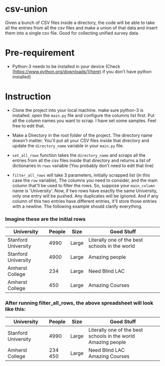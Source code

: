 # csv-union

Given a bunch of CSV files inside a directory, the code will be able to take all the entries from all the csv files and make a union of that data and insert them into a single csv file. Good for collecting unified survey data. 

# Pre-requirement

* Python-3 needs to be installed in your device (Check [https://www.python.org/downloads/](here) if you don't have python installed)

# Instruction

* Clone the project into your local machine. make sure python-3 is installed. open the `main.py` file and configure the columns list first. Put all the column names you want to scrap. I have set some samples. Feel free to edit that.

* Make a Directory in the root folder of the project. The directory name doesn't matter. You'll put all your CSV files inside that directory and update the `directory_name` variable in your `main.py` file. 

* `set_all_rows` function takes the `directory_name` and scraps all the entries from all the csv files inside that directory and returns a list of dictionaries in `rows` variable (You probably don't need to edit that line)

* `filter_all_rows` will take 3 parameters, initially scrapped list (in this case the `row` variable), The columns you need to consider, and the main column that'll be used to filter the rows. So, suppose your `main_column` name is 'University'. Now, if two rows have exactly the same University, only one entry will be pushed. Any duplicates will be ignored. And if any column of this two entries have different entries, it'll store those entries with a newline. The following example should clarify everything.

### Imagine these are the initial rows 

| University      | People      | Size  | Good Stuff                                     |
| --------------- | ----------- | ----- | ---------------------------------------------- |
| Stanford University        | 4990        | Large | Literally one of the best schools in the world |
| Stanford University        | 4900        | Large | Amazing people                                 |
| Amherst College | 234 | Large | Need Blind LAC |
| Amherst College | 450 | Large | Amazing Courses |


### After running filter_all_rows, the above spreadsheet will look like this:

| University      | People      | Size  | Good Stuff                                     |
| --------------- | ----------- | ----- | ---------------------------------------------- |
| Stanford University       | 4990        | Large | Literally one of the best schools in the world <br> Amazing people |
| Amherst College | 234 <br> 450 | Large | Need Blind LAC <br> Amazing Courses |